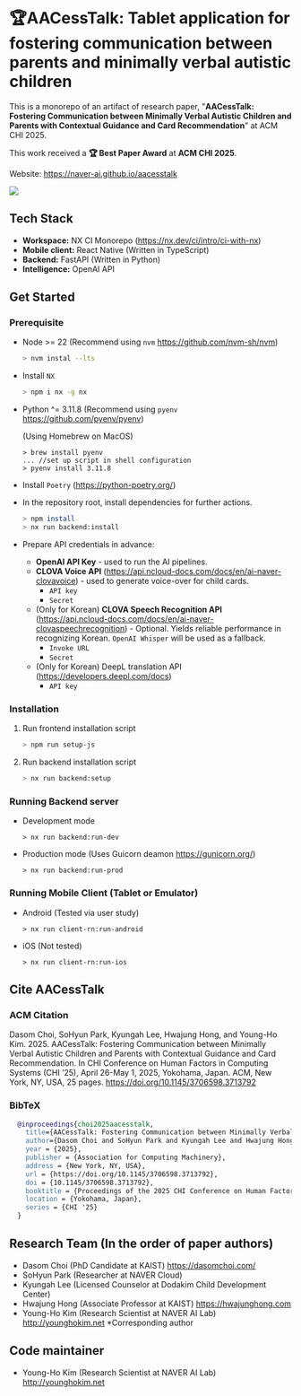 # 🏆AACessTalk: Tablet application for fostering communication between parents and minimally verbal autistic children

This is a monorepo of an artifact of research paper, "**AACessTalk: Fostering Communication between Minimally Verbal Autistic Children and Parents with Contextual Guidance and Card Recommendation**" at ACM CHI 2025.

This work received a **🏆 Best Paper Award** at **ACM CHI 2025**.

Website: https://naver-ai.github.io/aacesstalk

<img src="https://github.com/naver-ai/aacesstalk-monorepo/blob/main/aacesstalk_demo_loop.gif"/>

## Tech Stack

* **Workspace:** NX CI Monorepo (https://nx.dev/ci/intro/ci-with-nx)
* **Mobile client:** React Native (Written in TypeScript)
* **Backend:** FastAPI (Written in Python)
* **Intelligence:** OpenAI API


## Get Started

### Prerequisite

* Node >= 22 (Recommend using `nvm` https://github.com/nvm-sh/nvm)

  ```sh
  > nvm instal --lts
  ```
* Install `NX`

  ```sh
  > npm i nx -g nx
  ```
* Python ^= 3.11.8 (Recommend using `pyenv` https://github.com/pyenv/pyenv)

  (Using Homebrew on MacOS)

  ```
  > brew install pyenv
  ... //set up script in shell configuration
  > pyenv install 3.11.8
  ```
* Install `Poetry` (https://python-poetry.org/)
* In the repository root, install dependencies for further actions.

  ```sh
  > npm install
  > nx run backend:install
  ```
* Prepare API credentials in advance:
  * **OpenAI API Key** - used to run the AI pipelines.
  * **CLOVA Voice API** (https://api.ncloud-docs.com/docs/en/ai-naver-clovavoice) - used to generate voice-over for child cards.
    * `API key`
    * `Secret`
  * (Only for Korean) **CLOVA Speech Recognition API** (https://api.ncloud-docs.com/docs/en/ai-naver-clovaspeechrecognition) - Optional. Yields reliable performance in recognizing Korean. `OpenAI Whisper` will be used as a fallback.
    * `Invoke URL`
    * `Secret`
  * (Only for Korean) DeepL translation API (https://developers.deepl.com/docs)
    * `API key`

### Installation



1. Run frontend installation script

   ```sh
   > npm run setup-js
   ```
2. Run backend installation script

   ```sh
   > nx run backend:setup
   ```

### Running Backend server

* Development mode

  ```
  > nx run backend:run-dev
  ```
* Production mode (Uses Guicorn deamon https://gunicorn.org/)

  ```
  > nx run backend:run-prod
  ```

### Running Mobile Client (Tablet or Emulator)

* Android (Tested via user study)

  ```
  > nx run client-rn:run-android
  ```
* iOS (Not tested)

  ```
  > nx run client-rn:run-ios
  ```


## Cite AACessTalk

### ACM Citation

Dasom Choi, SoHyun Park, Kyungah Lee, Hwajung Hong, and Young-Ho Kim. 2025. AACessTalk: Fostering Communication between Minimally Verbal Autistic Children and Parents with Contextual Guidance and Card Recommendation. In CHI Conference on Human Factors in Computing Systems (CHI ’25), April 26-May 1, 2025, Yokohama, Japan. ACM, New York, NY, USA, 25 pages. <https://doi.org/10.1145/3706598.3713792>

### BibTeX

```bibtex
  @inproceedings{choi2025aacesstalk,
    title={AACessTalk: Fostering Communication between Minimally Verbal Autistic Children and Parents with Contextual Guidance and Card Recommendation},
    author={Dasom Choi and SoHyun Park and Kyungah Lee and Hwajung Hong and Young-Ho Kim},
    year = {2025},
    publisher = {Association for Computing Machinery},
    address = {New York, NY, USA},
    url = {https://doi.org/10.1145/3706598.3713792},
    doi = {10.1145/3706598.3713792},
    booktitle = {Proceedings of the 2025 CHI Conference on Human Factors in Computing Systems},
    location = {Yokohama, Japan},
    series = {CHI '25}
  }
```

## Research Team (In the order of paper authors)
* Dasom Choi (PhD Candidate at KAIST) https://dasomchoi.com/
* SoHyun Park (Researcher at NAVER Cloud)
* Kyungah Lee (Licensed Counselor at Dodakim Child Development Center)
* Hwajung Hong (Associate Professor at KAIST) https://hwajunghong.com
* Young-Ho Kim (Research Scientist at NAVER AI Lab) http://younghokim.net *Corresponding author

## Code maintainer

* Young-Ho Kim (Research Scientist at NAVER AI Lab) http://younghokim.net
